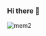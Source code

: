 ### Hi there 👋

<!--
**nayem-2020331048/nayem-2020331048** is a ✨ _special_ ✨ repository because its `README.md` (this file) appears on your GitHub profile.

Here are some ideas to get you started:

- 🔭 I’m currently working on ...
- 🌱 I’m currently learning ...
- 👯 I’m looking to collaborate on ...
- 🤔 I’m looking for help with ...
- 💬 Ask me about ...
- 📫 How to reach me: ...
- 😄 Pronouns: ...
- ⚡ Fun fact: ...
-->
![mem2](https://github.com/nayem-2020331048/nayem-2020331048/assets/107315604/984601e0-c328-4cb8-b42a-d123f8fe1233)
